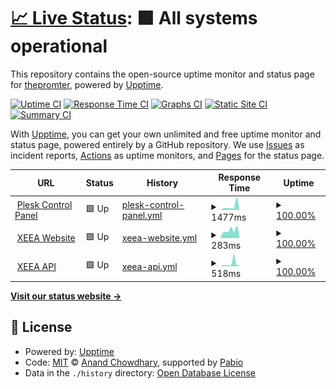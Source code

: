 # [📈 Live Status](https://status.enjoyxd.eu.org): <!--live status--> **🟩 All systems operational**

This repository contains the open-source uptime monitor and status page for [thepromter](https://status.enjoyxd.eu.org), powered by [Upptime](https://github.com/upptime/upptime).

[![Uptime CI](https://github.com/thepromter/monitoring/workflows/Uptime%20CI/badge.svg)](https://github.com/thepromter/monitoring/actions?query=workflow%3A%22Uptime+CI%22)
[![Response Time CI](https://github.com/thepromter/monitoring/workflows/Response%20Time%20CI/badge.svg)](https://github.com/thepromter/monitoring/actions?query=workflow%3A%22Response+Time+CI%22)
[![Graphs CI](https://github.com/thepromter/monitoring/workflows/Graphs%20CI/badge.svg)](https://github.com/thepromter/monitoring/actions?query=workflow%3A%22Graphs+CI%22)
[![Static Site CI](https://github.com/thepromter/monitoring/workflows/Static%20Site%20CI/badge.svg)](https://github.com/thepromter/monitoring/actions?query=workflow%3A%22Static+Site+CI%22)
[![Summary CI](https://github.com/thepromter/monitoring/workflows/Summary%20CI/badge.svg)](https://github.com/thepromter/monitoring/actions?query=workflow%3A%22Summary+CI%22)

With [Upptime](https://upptime.js.org), you can get your own unlimited and free uptime monitor and status page, powered entirely by a GitHub repository. We use [Issues](https://github.com/thepromter/monitoring/issues) as incident reports, [Actions](https://github.com/thepromter/monitoring/actions) as uptime monitors, and [Pages](https://status.enjoyxd.eu.org) for the status page.

<!--start: status pages-->
<!-- This summary is generated by Upptime (https://github.com/upptime/upptime) -->
<!-- Do not edit this manually, your changes will be overwritten -->
<!-- prettier-ignore -->
| URL | Status | History | Response Time | Uptime |
| --- | ------ | ------- | ------------- | ------ |
| <img alt="" src="https://icons.duckduckgo.com/ip3/cp.enjoyxd.eu.org.ico" height="13"> [Plesk Control Panel](https://cp.enjoyxd.eu.org/login_up.php) | 🟩 Up | [plesk-control-panel.yml](https://github.com/thepromter/monitoring/commits/HEAD/history/plesk-control-panel.yml) | <details><summary><img alt="Response time graph" src="./graphs/plesk-control-panel/response-time-week.png" height="20"> 1477ms</summary><br><a href="https://status.enjoyxd.eu.org/history/plesk-control-panel"><img alt="Response time 1234" src="https://img.shields.io/endpoint?url=https%3A%2F%2Fraw.githubusercontent.com%2Fthepromter%2Fmonitoring%2FHEAD%2Fapi%2Fplesk-control-panel%2Fresponse-time.json"></a><br><a href="https://status.enjoyxd.eu.org/history/plesk-control-panel"><img alt="24-hour response time 617" src="https://img.shields.io/endpoint?url=https%3A%2F%2Fraw.githubusercontent.com%2Fthepromter%2Fmonitoring%2FHEAD%2Fapi%2Fplesk-control-panel%2Fresponse-time-day.json"></a><br><a href="https://status.enjoyxd.eu.org/history/plesk-control-panel"><img alt="7-day response time 1477" src="https://img.shields.io/endpoint?url=https%3A%2F%2Fraw.githubusercontent.com%2Fthepromter%2Fmonitoring%2FHEAD%2Fapi%2Fplesk-control-panel%2Fresponse-time-week.json"></a><br><a href="https://status.enjoyxd.eu.org/history/plesk-control-panel"><img alt="30-day response time 951" src="https://img.shields.io/endpoint?url=https%3A%2F%2Fraw.githubusercontent.com%2Fthepromter%2Fmonitoring%2FHEAD%2Fapi%2Fplesk-control-panel%2Fresponse-time-month.json"></a><br><a href="https://status.enjoyxd.eu.org/history/plesk-control-panel"><img alt="1-year response time 1234" src="https://img.shields.io/endpoint?url=https%3A%2F%2Fraw.githubusercontent.com%2Fthepromter%2Fmonitoring%2FHEAD%2Fapi%2Fplesk-control-panel%2Fresponse-time-year.json"></a></details> | <details><summary><a href="https://status.enjoyxd.eu.org/history/plesk-control-panel">100.00%</a></summary><a href="https://status.enjoyxd.eu.org/history/plesk-control-panel"><img alt="All-time uptime 100.00%" src="https://img.shields.io/endpoint?url=https%3A%2F%2Fraw.githubusercontent.com%2Fthepromter%2Fmonitoring%2FHEAD%2Fapi%2Fplesk-control-panel%2Fuptime.json"></a><br><a href="https://status.enjoyxd.eu.org/history/plesk-control-panel"><img alt="24-hour uptime 100.00%" src="https://img.shields.io/endpoint?url=https%3A%2F%2Fraw.githubusercontent.com%2Fthepromter%2Fmonitoring%2FHEAD%2Fapi%2Fplesk-control-panel%2Fuptime-day.json"></a><br><a href="https://status.enjoyxd.eu.org/history/plesk-control-panel"><img alt="7-day uptime 100.00%" src="https://img.shields.io/endpoint?url=https%3A%2F%2Fraw.githubusercontent.com%2Fthepromter%2Fmonitoring%2FHEAD%2Fapi%2Fplesk-control-panel%2Fuptime-week.json"></a><br><a href="https://status.enjoyxd.eu.org/history/plesk-control-panel"><img alt="30-day uptime 100.00%" src="https://img.shields.io/endpoint?url=https%3A%2F%2Fraw.githubusercontent.com%2Fthepromter%2Fmonitoring%2FHEAD%2Fapi%2Fplesk-control-panel%2Fuptime-month.json"></a><br><a href="https://status.enjoyxd.eu.org/history/plesk-control-panel"><img alt="1-year uptime 100.00%" src="https://img.shields.io/endpoint?url=https%3A%2F%2Fraw.githubusercontent.com%2Fthepromter%2Fmonitoring%2FHEAD%2Fapi%2Fplesk-control-panel%2Fuptime-year.json"></a></details>
| <img alt="" src="https://icons.duckduckgo.com/ip3/xeea.net.ico" height="13"> [XEEA Website](https://xeea.net/) | 🟩 Up | [xeea-website.yml](https://github.com/thepromter/monitoring/commits/HEAD/history/xeea-website.yml) | <details><summary><img alt="Response time graph" src="./graphs/xeea-website/response-time-week.png" height="20"> 283ms</summary><br><a href="https://status.enjoyxd.eu.org/history/xeea-website"><img alt="Response time 598" src="https://img.shields.io/endpoint?url=https%3A%2F%2Fraw.githubusercontent.com%2Fthepromter%2Fmonitoring%2FHEAD%2Fapi%2Fxeea-website%2Fresponse-time.json"></a><br><a href="https://status.enjoyxd.eu.org/history/xeea-website"><img alt="24-hour response time 178" src="https://img.shields.io/endpoint?url=https%3A%2F%2Fraw.githubusercontent.com%2Fthepromter%2Fmonitoring%2FHEAD%2Fapi%2Fxeea-website%2Fresponse-time-day.json"></a><br><a href="https://status.enjoyxd.eu.org/history/xeea-website"><img alt="7-day response time 283" src="https://img.shields.io/endpoint?url=https%3A%2F%2Fraw.githubusercontent.com%2Fthepromter%2Fmonitoring%2FHEAD%2Fapi%2Fxeea-website%2Fresponse-time-week.json"></a><br><a href="https://status.enjoyxd.eu.org/history/xeea-website"><img alt="30-day response time 397" src="https://img.shields.io/endpoint?url=https%3A%2F%2Fraw.githubusercontent.com%2Fthepromter%2Fmonitoring%2FHEAD%2Fapi%2Fxeea-website%2Fresponse-time-month.json"></a><br><a href="https://status.enjoyxd.eu.org/history/xeea-website"><img alt="1-year response time 598" src="https://img.shields.io/endpoint?url=https%3A%2F%2Fraw.githubusercontent.com%2Fthepromter%2Fmonitoring%2FHEAD%2Fapi%2Fxeea-website%2Fresponse-time-year.json"></a></details> | <details><summary><a href="https://status.enjoyxd.eu.org/history/xeea-website">100.00%</a></summary><a href="https://status.enjoyxd.eu.org/history/xeea-website"><img alt="All-time uptime 29.68%" src="https://img.shields.io/endpoint?url=https%3A%2F%2Fraw.githubusercontent.com%2Fthepromter%2Fmonitoring%2FHEAD%2Fapi%2Fxeea-website%2Fuptime.json"></a><br><a href="https://status.enjoyxd.eu.org/history/xeea-website"><img alt="24-hour uptime 100.00%" src="https://img.shields.io/endpoint?url=https%3A%2F%2Fraw.githubusercontent.com%2Fthepromter%2Fmonitoring%2FHEAD%2Fapi%2Fxeea-website%2Fuptime-day.json"></a><br><a href="https://status.enjoyxd.eu.org/history/xeea-website"><img alt="7-day uptime 100.00%" src="https://img.shields.io/endpoint?url=https%3A%2F%2Fraw.githubusercontent.com%2Fthepromter%2Fmonitoring%2FHEAD%2Fapi%2Fxeea-website%2Fuptime-week.json"></a><br><a href="https://status.enjoyxd.eu.org/history/xeea-website"><img alt="30-day uptime 99.90%" src="https://img.shields.io/endpoint?url=https%3A%2F%2Fraw.githubusercontent.com%2Fthepromter%2Fmonitoring%2FHEAD%2Fapi%2Fxeea-website%2Fuptime-month.json"></a><br><a href="https://status.enjoyxd.eu.org/history/xeea-website"><img alt="1-year uptime 29.68%" src="https://img.shields.io/endpoint?url=https%3A%2F%2Fraw.githubusercontent.com%2Fthepromter%2Fmonitoring%2FHEAD%2Fapi%2Fxeea-website%2Fuptime-year.json"></a></details>
| <img alt="" src="https://icons.duckduckgo.com/ip3/repo.xeea.net.ico" height="13"> [XEEA API](https://repo.xeea.net/) | 🟩 Up | [xeea-api.yml](https://github.com/thepromter/monitoring/commits/HEAD/history/xeea-api.yml) | <details><summary><img alt="Response time graph" src="./graphs/xeea-api/response-time-week.png" height="20"> 518ms</summary><br><a href="https://status.enjoyxd.eu.org/history/xeea-api"><img alt="Response time 183" src="https://img.shields.io/endpoint?url=https%3A%2F%2Fraw.githubusercontent.com%2Fthepromter%2Fmonitoring%2FHEAD%2Fapi%2Fxeea-api%2Fresponse-time.json"></a><br><a href="https://status.enjoyxd.eu.org/history/xeea-api"><img alt="24-hour response time 226" src="https://img.shields.io/endpoint?url=https%3A%2F%2Fraw.githubusercontent.com%2Fthepromter%2Fmonitoring%2FHEAD%2Fapi%2Fxeea-api%2Fresponse-time-day.json"></a><br><a href="https://status.enjoyxd.eu.org/history/xeea-api"><img alt="7-day response time 518" src="https://img.shields.io/endpoint?url=https%3A%2F%2Fraw.githubusercontent.com%2Fthepromter%2Fmonitoring%2FHEAD%2Fapi%2Fxeea-api%2Fresponse-time-week.json"></a><br><a href="https://status.enjoyxd.eu.org/history/xeea-api"><img alt="30-day response time 254" src="https://img.shields.io/endpoint?url=https%3A%2F%2Fraw.githubusercontent.com%2Fthepromter%2Fmonitoring%2FHEAD%2Fapi%2Fxeea-api%2Fresponse-time-month.json"></a><br><a href="https://status.enjoyxd.eu.org/history/xeea-api"><img alt="1-year response time 183" src="https://img.shields.io/endpoint?url=https%3A%2F%2Fraw.githubusercontent.com%2Fthepromter%2Fmonitoring%2FHEAD%2Fapi%2Fxeea-api%2Fresponse-time-year.json"></a></details> | <details><summary><a href="https://status.enjoyxd.eu.org/history/xeea-api">100.00%</a></summary><a href="https://status.enjoyxd.eu.org/history/xeea-api"><img alt="All-time uptime 100.00%" src="https://img.shields.io/endpoint?url=https%3A%2F%2Fraw.githubusercontent.com%2Fthepromter%2Fmonitoring%2FHEAD%2Fapi%2Fxeea-api%2Fuptime.json"></a><br><a href="https://status.enjoyxd.eu.org/history/xeea-api"><img alt="24-hour uptime 100.00%" src="https://img.shields.io/endpoint?url=https%3A%2F%2Fraw.githubusercontent.com%2Fthepromter%2Fmonitoring%2FHEAD%2Fapi%2Fxeea-api%2Fuptime-day.json"></a><br><a href="https://status.enjoyxd.eu.org/history/xeea-api"><img alt="7-day uptime 100.00%" src="https://img.shields.io/endpoint?url=https%3A%2F%2Fraw.githubusercontent.com%2Fthepromter%2Fmonitoring%2FHEAD%2Fapi%2Fxeea-api%2Fuptime-week.json"></a><br><a href="https://status.enjoyxd.eu.org/history/xeea-api"><img alt="30-day uptime 100.00%" src="https://img.shields.io/endpoint?url=https%3A%2F%2Fraw.githubusercontent.com%2Fthepromter%2Fmonitoring%2FHEAD%2Fapi%2Fxeea-api%2Fuptime-month.json"></a><br><a href="https://status.enjoyxd.eu.org/history/xeea-api"><img alt="1-year uptime 100.00%" src="https://img.shields.io/endpoint?url=https%3A%2F%2Fraw.githubusercontent.com%2Fthepromter%2Fmonitoring%2FHEAD%2Fapi%2Fxeea-api%2Fuptime-year.json"></a></details>

<!--end: status pages-->

[**Visit our status website →**](https://status.enjoyxd.eu.org)

## 📄 License

- Powered by: [Upptime](https://github.com/upptime/upptime)
- Code: [MIT](./LICENSE) © [Anand Chowdhary](https://anandchowdhary.com), supported by [Pabio](https://pabio.com)
- Data in the `./history` directory: [Open Database License](https://opendatacommons.org/licenses/odbl/1-0/)
